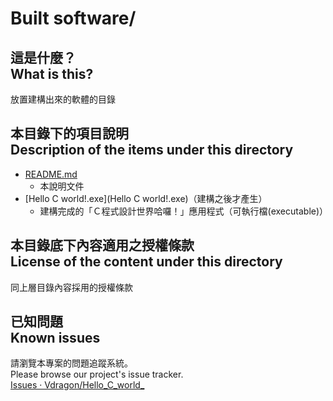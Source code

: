 # Built software/
## 這是什麼？<br />What is this?
放置建構出來的軟體的目錄

## 本目錄下的項目說明<br />Description of the items under this directory
* [README.md](README.md)
	* 本說明文件
* [Hello C world!.exe](Hello C world!.exe)（建構之後才產生）
	* 建構完成的「Ｃ程式設計世界哈囉！」應用程式（可執行檔(executable)）

## 本目錄底下內容適用之授權條款<br />License of the content under this directory
同上層目錄內容採用的授權條款

## 已知問題<br />Known issues
請瀏覽本專案的問題追蹤系統。  
Please browse our project's issue tracker.  
[Issues · Vdragon/Hello_C_world_](https://github.com/Vdragon/Hello_C_world_/issues)
